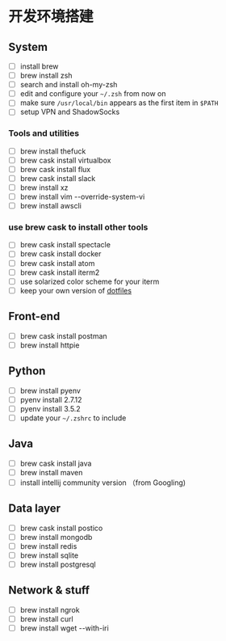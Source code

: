 # 开发环境搭建

## System

- [ ] install brew
- [ ] brew install zsh
- [ ] search and install oh-my-zsh
- [ ] edit and configure your `~/.zsh` from now on
- [ ] make sure `/usr/local/bin` appears as the first item in `$PATH`
- [ ] setup VPN and ShadowSocks

### Tools and utilities 

- [ ] brew install thefuck
- [ ] brew cask install virtualbox
- [ ] brew cask install flux
- [ ] brew cask install slack
- [ ] brew install xz
- [ ] brew install vim --override-system-vi
- [ ] brew install awscli

### use brew cask to install other tools

- [ ] brew cask install spectacle
- [ ] brew cask install docker
- [ ] brew cask install atom
- [ ] brew cask install iterm2
- [ ] use solarized color scheme for your iterm
- [ ] keep your own version of [dotfiles](https://github.com/Jimexist/dotfiles)

## Front-end

- [ ] brew cask install postman
- [ ] brew install httpie

## Python

- [ ] brew install pyenv
- [ ] pyenv install 2.7.12
- [ ] pyenv install 3.5.2
- [ ] update your `~/.zshrc` to include 

## Java

- [ ] brew cask install java
- [ ] brew install maven
- [ ] install intellij community version （from Googling)

## Data layer

- [ ] brew cask install postico
- [ ] brew install mongodb
- [ ] brew install redis
- [ ] brew install sqlite
- [ ] brew install postgresql

## Network & stuff

- [ ] brew install ngrok
- [ ] brew install curl
- [ ] brew install wget --with-iri
